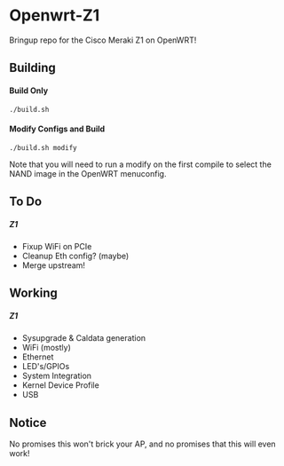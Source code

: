 # Openwrt-Z1

Bringup repo for the Cisco Meraki Z1 on OpenWRT!

Building
-----
#### Build Only
`./build.sh`

#### Modify Configs and Build
`./build.sh modify`

Note that you will need to run a modify on the first compile to select the NAND image in the OpenWRT menuconfig.

To Do
-----
##### Z1
  * Fixup WiFi on PCIe
  * Cleanup Eth config? (maybe)
  * Merge upstream!

Working
-----
##### Z1
  * Sysupgrade & Caldata generation
  * WiFi (mostly)
  * Ethernet
  * LED's/GPIOs
  * System Integration
  * Kernel Device Profile
  * USB

Notice
------
No promises this won't brick your AP, and no promises that this will even work!
